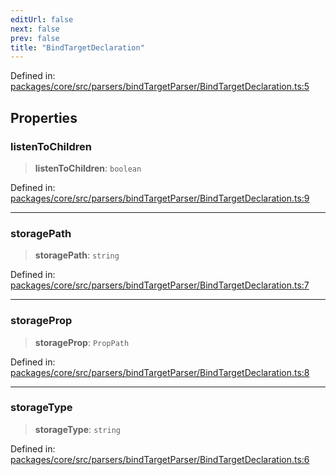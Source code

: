 ```yaml
---
editUrl: false
next: false
prev: false
title: "BindTargetDeclaration"
---
```


Defined in: [packages/core/src/parsers/bindTargetParser/BindTargetDeclaration.ts:5](https://github.com/mProjectsCode/obsidian-meta-bind-plugin/blob/43804cae2c305431d6768245a6348f2ee7f14fca/packages/core/src/parsers/bindTargetParser/BindTargetDeclaration.ts#L5)

## Properties

### listenToChildren

> **listenToChildren**: `boolean`

Defined in: [packages/core/src/parsers/bindTargetParser/BindTargetDeclaration.ts:9](https://github.com/mProjectsCode/obsidian-meta-bind-plugin/blob/43804cae2c305431d6768245a6348f2ee7f14fca/packages/core/src/parsers/bindTargetParser/BindTargetDeclaration.ts#L9)

***

### storagePath

> **storagePath**: `string`

Defined in: [packages/core/src/parsers/bindTargetParser/BindTargetDeclaration.ts:7](https://github.com/mProjectsCode/obsidian-meta-bind-plugin/blob/43804cae2c305431d6768245a6348f2ee7f14fca/packages/core/src/parsers/bindTargetParser/BindTargetDeclaration.ts#L7)

***

### storageProp

> **storageProp**: `PropPath`

Defined in: [packages/core/src/parsers/bindTargetParser/BindTargetDeclaration.ts:8](https://github.com/mProjectsCode/obsidian-meta-bind-plugin/blob/43804cae2c305431d6768245a6348f2ee7f14fca/packages/core/src/parsers/bindTargetParser/BindTargetDeclaration.ts#L8)

***

### storageType

> **storageType**: `string`

Defined in: [packages/core/src/parsers/bindTargetParser/BindTargetDeclaration.ts:6](https://github.com/mProjectsCode/obsidian-meta-bind-plugin/blob/43804cae2c305431d6768245a6348f2ee7f14fca/packages/core/src/parsers/bindTargetParser/BindTargetDeclaration.ts#L6)
